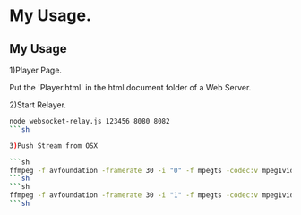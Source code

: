 # My Usage.
## My Usage
1)Player Page.

Put the 'Player.html' in the html document folder of a Web Server.

2)Start Relayer.

```sh
node websocket-relay.js 123456 8080 8082
```sh

3)Push Stream from OSX

```sh
ffmpeg -f avfoundation -framerate 30 -i "0" -f mpegts -codec:v mpeg1video -b 5000k -r 20 -vf scale=720:576 http://172.16.99.131:8080/123456/0001
```sh
```sh
ffmpeg -f avfoundation -framerate 30 -i "1" -f mpegts -codec:v mpeg1video -b 5000k -r 20 -vf scale=720:576 http://172.16.99.131:8080/123456/0002
```sh
